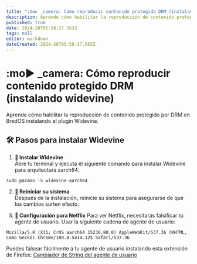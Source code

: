 ```yaml
---
title: ":mo► _camera: Cómo reproducir contenido protegido DRM (instalando widevine)"
description: Aprende cómo habilitar la reproducción de contenido protegido por DRM en BredOS instalando el plugin Widevine
published: true
date: 2024-28T05:58:27.563Z
tags: null
editor: markdown
dateCreated: 2024-28T05:58:27.563Z
---
```


# :mo► _camera: Cómo reproducir contenido protegido DRM (instalando widevine)

Aprenda cómo habilitar la reproducción de contenido protegido por DRM en BredOS instalando el plugin Widevine.

## 🛠️ Pasos para instalar Widevine

1. **🔧 Instalar Widevine**\
   Abre tu terminal y ejecuta el siguiente comando para instalar Widevine para arquitectura aarch64:

```
sudo pacman -S widevine-aarch64
```

2. **🔄 Reiniciar su sistema**\
   Después de la instalación, reinicie su sistema para asegurarse de que los cambios surten efecto.

3. **🍿 Configuración para Netflix**
   Para ver Netflix, necesitarás falsificar tu agente de usuario. Usar la siguiente cadena de agente de usuario:

```
Mozilla/5.0 (X11; CrOS aarch64 15236.80.0) AppleWebKit/537.36 (KHTML, como Gecko) Chrome/109.0.5414.125 Safari/537.36
```

Puedes falsear fácilmente a tu agente de usuario instalando esta extensión de Firefox: [Cambiador de String del agente de usuario](https://addons.mozilla.org/en-GB/firefox/addon/user-agent-string-switcher/)

